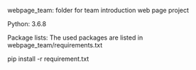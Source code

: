 webpage_team: folder for team introduction web page project

Python: 3.6.8

Package lists: The used packages are listed in webpage_team/requirements.txt

pip install -r requirement.txt
